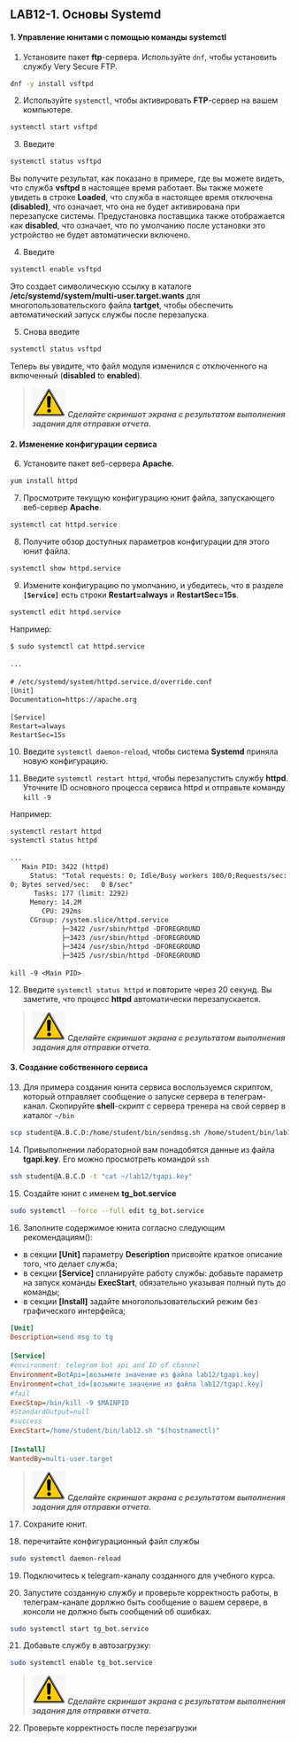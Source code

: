 ## LAB12-1. Основы Systemd

#### 1. Управление юнитами с помощью команды systemctl

1. Установите пакет **ftp**-сервера. Используйте `dnf`, чтобы установить службу Very Secure FTP.
```bash
dnf -y install vsftpd
```

2. Используйте `systemctl`, чтобы активировать **FTP**-сервер на вашем компьютере.
```bash
systemctl start vsftpd
```

3. Введите 
```bash
systemctl status vsftpd
```
Вы получите результат, как показано в примере, где вы можете видеть, что служба **vsftpd** в настоящее время работает. Вы также можете увидеть в строке **Loaded**, что служба в настоящее время отключена **(disabled)**, что означает, что она не будет активирована при перезапуске системы. Предустановка поставщика также отображается как **disabled**, что означает, что по умолчанию после установки это устройство не будет автоматически включено.

4. Введите 
```bash
systemctl enable vsftpd
```
Это создает символическую ссылку в каталоге **/etc/systemd/system/multi-user.target.wants** для многопользовательского файла **tartget**, чтобы обеспечить автоматический запуск службы после перезапуска.

5. Снова введите 
```bash
systemctl status vsftpd
```
Теперь вы увидите, что файл модуля изменился с отключенного на включенный (**disabled** to **enabled**).
>![Screenshot](../img/scr.png)
***Cделайте скриншот экрана c результатом выполнения задания для отправки отчета.***

#### 2. Изменение конфигурации сервиса

6. Установите пакет веб-сервера **Apache**.
```bash
yum install httpd
```

7. Просмотрите текущую конфигурацию юнит файла, запускающего веб-сервер **Apache**.
```bash
systemctl cat httpd.service
```

8. Получите обзор доступных параметров конфигурации для этого юнит файла.
```bash
systemctl show httpd.service
```

9. Измените конфигурацию по умолчанию, и убедитесь, что в разделе **`[Service]`** есть строки **Restart=always** и **RestartSec=15s**.
```bash
systemctl edit httpd.service
```

Например:
```
$ sudo systemctl cat httpd.service

...

# /etc/systemd/system/httpd.service.d/override.conf
[Unit]
Documentation=https://apache.org

[Service]
Restart=always
RestartSec=15s
```

10. Введите `systemctl daemon-reload`, чтобы система **Systemd** приняла новую конфигурацию.

11. Введите `systemctl restart httpd`, чтобы перезапустить службу **httpd**. Уточните ID основного процесса сервиса httpd и отправьте команду  `kill -9 `

Например:
```
systemctl restart httpd
systemctl status httpd

...
   Main PID: 3422 (httpd)
     Status: "Total requests: 0; Idle/Busy workers 100/0;Requests/sec: 0; Bytes served/sec:   0 B/sec"
      Tasks: 177 (limit: 2292)
     Memory: 14.2M
        CPU: 292ms
     CGroup: /system.slice/httpd.service
             ├─3422 /usr/sbin/httpd -DFOREGROUND
             ├─3423 /usr/sbin/httpd -DFOREGROUND
             ├─3424 /usr/sbin/httpd -DFOREGROUND
             ├─3425 /usr/sbin/httpd -DFOREGROUND

kill -9 <Main PID>             
```

12. Введите `systemctl status httpd` и повторите через 20 секунд. Вы заметите, что процесс **httpd** автоматически перезапускается.
>![Screenshot](../img/scr.png)
***Cделайте скриншот экрана c результатом выполнения задания для отправки отчета.***

#### 3. Создание собственного сервиса

13. Для примера создания юнита сервиса воспользуемся скриптом, который отправляет сообщение о запуске сервера в телеграм-канал. Скопируйте **shell**-скрипт  с сервера тренера на свой сервер в каталог `~/bin`
```bash
scp student@A.B.C.D:/home/student/bin/sendmsg.sh /home/student/bin/lab12.sh
```

14. Привыполнении лабораторной вам понадобятся данные из файла **tgapi.key**. Его можно просмотреть командой `ssh`
```bash
ssh student@A.B.C.D -t "cat ~/lab12/tgapi.key"
```

15. Создайте юнит с именем **tg_bot.service**
```bash
sudo systemctl --force --full edit tg_bot.service
```

16. Заполните содержимое юнита согласно следующим рекомендациям():
+ в секции **[Unit]** параметру **Description** присвойте краткое описание того, что делает служба;
+ в секции **[Service]** спланируйте работу службы:
добавьте параметр на запуск команды **ExecStart**, обязательно указывая полный путь до команды;
+ в секции **[Install]** задайте многопользовательский режим без графического
интерфейса;
```ini
[Unit]
Description=send msg to tg

[Service]
#environment: telegram bot api and ID of channel
Environment=BotApi=[возьмите значение из файла lab12/tgapi.key]
Environment=chat_id=[возьмите значение из файла lab12/tgapi.key]
#fail
ExecStop=/bin/kill -9 $MAINPID
#StandardOutput=null
#success
ExecStart=/home/student/bin/lab12.sh "$(hostnamectl)"

[Install]
WantedBy=multi-user.target
```
>![Screenshot](../img/scr.png)
***Cделайте скриншот экрана c результатом выполнения задания для отправки отчета.***

17. Cохраните юнит.

18. перечитайте конфигурационный файл службы
```bash
sudo systemctl daemon-reload
```

19. Подключитесь к telegram-каналу созданного для учебного курса.

20. Запустите созданную службу и проверьте корректность работы, в телеграм-канале дорлжно быть сообщение о вашем сервере, в консоли не должно быть сообщений об ошибках.
```bash
sudo systemctl start tg_bot.service
```

21. Добавьте службу в автозагрузку:
```bash
sudo systemctl enable tg_bot.service
```
>![Screenshot](../img/scr.png)
***Cделайте скриншот экрана c результатом выполнения задания для отправки отчета.***

22. Проверьте корректность после перезагрузки
